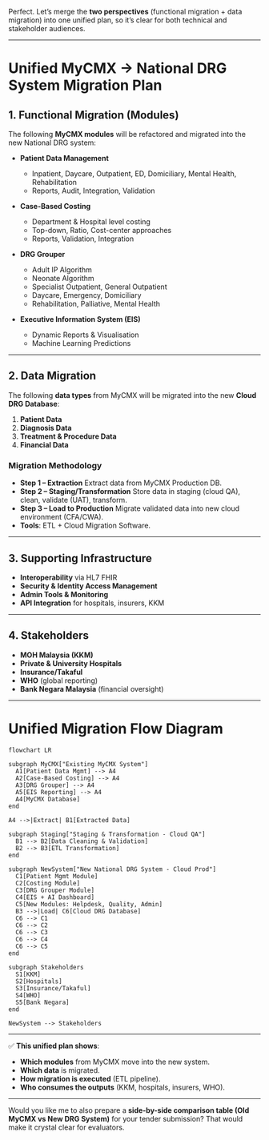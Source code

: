Perfect. Let’s merge the **two perspectives** (functional migration + data migration) into one unified plan, so it’s clear for both technical and stakeholder audiences.

---

# **Unified MyCMX → National DRG System Migration Plan**

## **1. Functional Migration (Modules)**

The following **MyCMX modules** will be refactored and migrated into the new National DRG system:

* **Patient Data Management**

  * Inpatient, Daycare, Outpatient, ED, Domiciliary, Mental Health, Rehabilitation
  * Reports, Audit, Integration, Validation

* **Case-Based Costing**

  * Department & Hospital level costing
  * Top-down, Ratio, Cost-center approaches
  * Reports, Validation, Integration

* **DRG Grouper**

  * Adult IP Algorithm
  * Neonate Algorithm
  * Specialist Outpatient, General Outpatient
  * Daycare, Emergency, Domiciliary
  * Rehabilitation, Palliative, Mental Health

* **Executive Information System (EIS)**

  * Dynamic Reports & Visualisation
  * Machine Learning Predictions

---

## **2. Data Migration**

The following **data types** from MyCMX will be migrated into the new **Cloud DRG Database**:

1. **Patient Data**
2. **Diagnosis Data**
3. **Treatment & Procedure Data**
4. **Financial Data**

### **Migration Methodology**

* **Step 1 – Extraction**
  Extract data from MyCMX Production DB.
* **Step 2 – Staging/Transformation**
  Store data in staging (cloud QA), clean, validate (UAT), transform.
* **Step 3 – Load to Production**
  Migrate validated data into new cloud environment (CFA/CWA).
* **Tools**: ETL + Cloud Migration Software.

---

## **3. Supporting Infrastructure**

* **Interoperability** via HL7 FHIR
* **Security & Identity Access Management**
* **Admin Tools & Monitoring**
* **API Integration** for hospitals, insurers, KKM

---

## **4. Stakeholders**

* **MOH Malaysia (KKM)**
* **Private & University Hospitals**
* **Insurance/Takaful**
* **WHO** (global reporting)
* **Bank Negara Malaysia** (financial oversight)

---

# **Unified Migration Flow Diagram**

```mermaid
flowchart LR

subgraph MyCMX["Existing MyCMX System"]
  A1[Patient Data Mgmt] --> A4
  A2[Case-Based Costing] --> A4
  A3[DRG Grouper] --> A4
  A5[EIS Reporting] --> A4
  A4[MyCMX Database]
end

A4 -->|Extract| B1[Extracted Data]

subgraph Staging["Staging & Transformation - Cloud QA"]
  B1 --> B2[Data Cleaning & Validation]
  B2 --> B3[ETL Transformation]
end

subgraph NewSystem["New National DRG System - Cloud Prod"]
  C1[Patient Mgmt Module]
  C2[Costing Module]
  C3[DRG Grouper Module]
  C4[EIS + AI Dashboard]
  C5[New Modules: Helpdesk, Quality, Admin]
  B3 -->|Load| C6[Cloud DRG Database]
  C6 --> C1
  C6 --> C2
  C6 --> C3
  C6 --> C4
  C6 --> C5
end

subgraph Stakeholders
  S1[KKM]
  S2[Hospitals]
  S3[Insurance/Takaful]
  S4[WHO]
  S5[Bank Negara]
end

NewSystem --> Stakeholders
```
---

✅ **This unified plan shows**:

* **Which modules** from MyCMX move into the new system.
* **Which data** is migrated.
* **How migration is executed** (ETL pipeline).
* **Who consumes the outputs** (KKM, hospitals, insurers, WHO).

---

Would you like me to also prepare a **side-by-side comparison table (Old MyCMX vs New DRG System)** for your tender submission? That would make it crystal clear for evaluators.
